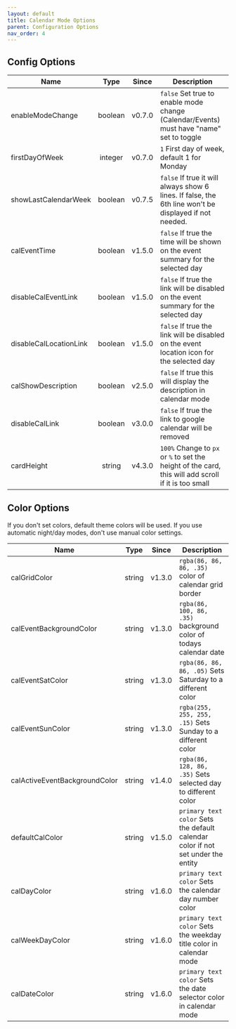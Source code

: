 ```yaml
---
layout: default
title: Calendar Mode Options
parent: Configuration Options
nav_order: 4
---
```


## Config Options

| Name                   |  Type   | Since  | Description                                                                                           |
| ---------------------- | :-----: | :----: | ----------------------------------------------------------------------------------------------------- |
| enableModeChange       | boolean | v0.7.0 | `false` Set true to enable mode change (Calendar/Events) must have "name" set to toggle               |
| firstDayOfWeek         | integer | v0.7.0 | `1` First day of week, default 1 for Monday                                                           |
| showLastCalendarWeek   | boolean | v0.7.5 | `false` If true it will always show 6 lines. If false, the 6th line won't be displayed if not needed. |
| calEventTime           | boolean | v1.5.0 | `false` If true the time will be shown on the event summary for the selected day                      |
| disableCalEventLink    | boolean | v1.5.0 | `false` If true the link will be disabled on the event summary for the selected day                   |
| disableCalLocationLink | boolean | v1.5.0 | `false` If true the link will be disabled on the event location icon for the selected day             |
| calShowDescription     | boolean | v2.5.0 | `false` If true this will display the description in calendar mode                                    |
| disableCalLink         | boolean | v3.0.0 | `false` If true the link to google calendar will be removed                                           |
| cardHeight             | string  | v4.3.0 | `100%` Change to `px` or `%` to set the height of the card, this will add scroll if it is too small   |

## Color Options

If you don't set colors, default theme colors will be used. If you use automatic night/day modes, don't use manual color settings.

| Name                          |  Type  | Since  | Description                                                                      |
| ----------------------------- | :----: | :----: | -------------------------------------------------------------------------------- |
| calGridColor                  | string | v1.3.0 | `rgba(86, 86, 86, .35)` color of calendar grid border                            |
| calEventBackgroundColor       | string | v1.3.0 | `rgba(86, 100, 86, .35)` background color of todays calendar date                |
| calEventSatColor              | string | v1.3.0 | `rgba(86, 86, 86, .05)` Sets Saturday to a different color                       |
| calEventSunColor              | string | v1.3.0 | `rgba(255, 255, 255, .15)` Sets Sunday to a different color                      |
| calActiveEventBackgroundColor | string | v1.4.0 | `rgba(86, 128, 86, .35)` Sets selected day to different color                    |
| defaultCalColor               | string | v1.5.0 | `primary text color` Sets the default calendar color if not set under the entity |
| calDayColor                   | string | v1.6.0 | `primary text color` Sets the calendar day number color                          |
| calWeekDayColor               | string | v1.6.0 | `primary text color` Sets the weekday title color in calendar mode               |
| calDateColor                  | string | v1.6.0 | `primary text color` Sets the date selector color in calendar mode               |
